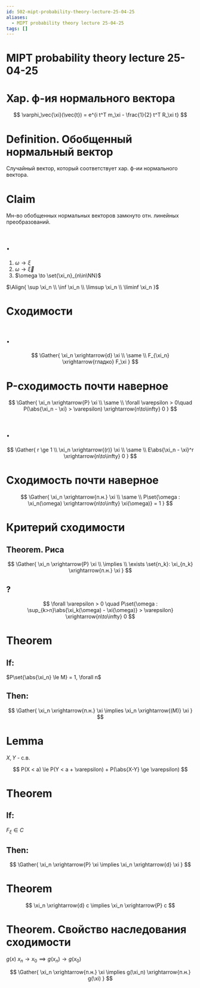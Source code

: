 ```yaml
---
id: 502-mipt-probability-theory-lecture-25-04-25
aliases:
  - MIPT probability theory lecture 25-04-25
tags: []
---
```


# MIPT probability theory lecture 25-04-25

# Хар. ф-ия нормального вектора

$$
\varphi_\vec{\xi}(\vec{t}) = e^{i t^T m_\xi - \frac{1}{2} t^T R_\xi t}
$$

# Definition. Обобщенный нормальный вектор

Случайный вектор, который соответствует хар. ф-ии нормального вектора.

# Claim

Мн-во обобщенных нормальных векторов замкнуто отн. линейных преобразований.

# .

1. $\omega \to \xi$
2. $\omega \to \vec{\xi}$
3. $\omega \to \set{\xi_n}_{n\in\NN}$

$\Align{
\sup \xi_n \\
\inf \xi_n \\
\limsup \xi_n \\
\liminf \xi_n
}$

# Сходимости

# .

$$
\Gather{
\xi_n \xrightarrow{d} \xi \\
\same \\
F_{\xi_n} \xrightarrow{гладко} F_\xi
}
$$

# P-сходимость почти наверное

$$
\Gather{
\xi_n \xrightarrow{P} \xi \\
\same \\
\forall \varepsilon > 0\quad
P(\abs{\xi_n - \xi} > \varepsilon) \xrightarrow{n\to\infty} 0
}
$$

# .

$$
\Gather{
r \ge 1 \\
\xi_n \xrightarrow{(r)} \xi \\
\same \\
E\abs{\xi_n - \xi}^r \xrightarrow{n\to\infty} 0
}
$$

# Сходимость почти наверное

$$
\Gather{
\xi_n \xrightarrow{п.н.} \xi \\
\same \\
P\set{\omega : \xi_n(\omega) \xrightarrow{n\to\infty} \xi(\omega)} = 1
}
$$

# Критерий сходимости

## Theorem. Риса

$$
\Gather{
\xi_n \xrightarrow{P} \xi \\
\implies \\
\exists \set{n_k}: \xi_{n_k} \xrightarrow{п.н.} \xi
}
$$

## ?

$$
\forall \varepsilon > 0 \quad
P\set{\omega : \sup_{k>n}\abs{\xi_k(\omega) - \xi(\omega)} > \varepsilon} \xrightarrow{n\to\infty} 0
$$

# Theorem

## If:

$P\set{\abs{\xi_n} \le M} = 1, \forall n$

## Then:

$$
\Gather{
\xi_n \xrightarrow{п.н.} \xi
\implies
\xi_n \xrightarrow{(M)} \xi
}
$$

# Lemma

$X,Y$ - с.в.

$$
P(X < a) \le P(Y < a + \varepsilon) + P(\abs{X-Y} \ge \varepsilon)
$$

# Theorem

## If:

$F_{\xi} \in C$

## Then:

$$
\Gather{
\xi_n \xrightarrow{P} \xi
\implies
\xi_n \xrightarrow{d} \xi
}
$$

# Theorem

$$
\xi_n \xrightarrow{d} c \implies \xi_n \xrightarrow{P} c
$$

# Theorem. Свойство наследования сходимости

$g(x)$
$x_n \to x_0 \implies g(x_n) \to g(x_0)$

$$
\Gather{
\xi_n \xrightarrow{п.н.} \xi
\implies
g(\xi_n) \xrightarrow{п.н.} g(\xi)
}
$$
